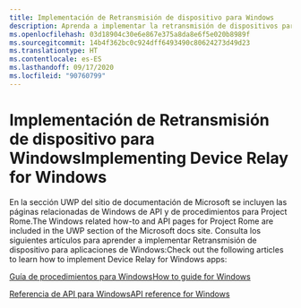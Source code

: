 ```yaml
---
title: Implementación de Retransmisión de dispositivo para Windows
description: Aprenda a implementar la retransmisión de dispositivos para aplicaciones de Windows.
ms.openlocfilehash: 03d18904c30e6e867e375a8da8e6f5e020b8989f
ms.sourcegitcommit: 14b4f362bc0c924dff6493490c80624273d49d23
ms.translationtype: HT
ms.contentlocale: es-ES
ms.lasthandoff: 09/17/2020
ms.locfileid: "90760799"
---
```

# <a name="implementing-device-relay-for-windows"></a><span data-ttu-id="8e3c8-103">Implementación de Retransmisión de dispositivo para Windows</span><span class="sxs-lookup"><span data-stu-id="8e3c8-103">Implementing Device Relay for Windows</span></span>

<span data-ttu-id="8e3c8-104">En la sección UWP del sitio de documentación de Microsoft se incluyen las páginas relacionadas de Windows de API y de procedimientos para Project Rome.</span><span class="sxs-lookup"><span data-stu-id="8e3c8-104">The Windows related how-to and API pages for Project Rome are included in the UWP section of the Microsoft docs site.</span></span> <span data-ttu-id="8e3c8-105">Consulta los siguientes artículos para aprender a implementar Retransmisión de dispositivo para aplicaciones de Windows:</span><span class="sxs-lookup"><span data-stu-id="8e3c8-105">Check out the following articles to learn how to implement Device Relay for Windows apps:</span></span>

[<span data-ttu-id="8e3c8-106">Guía de procedimientos para Windows</span><span class="sxs-lookup"><span data-stu-id="8e3c8-106">How to guide for Windows</span></span>](https://docs.microsoft.com/windows/uwp/launch-resume/connected-apps-and-devices)

[<span data-ttu-id="8e3c8-107">Referencia de API para Windows</span><span class="sxs-lookup"><span data-stu-id="8e3c8-107">API reference for Windows</span></span>](https://docs.microsoft.com/uwp/api/Windows.System.RemoteSystems)